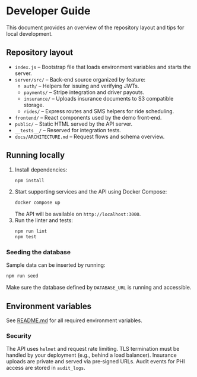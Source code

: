# Developer Guide

This document provides an overview of the repository layout and tips for local development.

## Repository layout

- `index.js` – Bootstrap file that loads environment variables and starts the server.
- `server/src/` – Back-end source organized by feature:
  - `auth/` – Helpers for issuing and verifying JWTs.
  - `payments/` – Stripe integration and driver payouts.
  - `insurance/` – Uploads insurance documents to S3 compatible storage.
  - `rides/` – Express routes and SMS helpers for ride scheduling.
- `frontend/` – React components used by the demo front‑end.
- `public/` – Static HTML served by the API server.
- `__tests__/` – Reserved for integration tests.
- `docs/ARCHITECTURE.md` – Request flows and schema overview.

## Running locally

1. Install dependencies:
   ```bash
   npm install
   ```
2. Start supporting services and the API using Docker Compose:
   ```bash
   docker compose up
   ```
   The API will be available on `http://localhost:3000`.
3. Run the linter and tests:
   ```bash
   npm run lint
   npm test
   ```

### Seeding the database

Sample data can be inserted by running:
```bash
npm run seed
```
Make sure the database defined by `DATABASE_URL` is running and accessible.

## Environment variables

See [README.md](../README.md) for all required environment variables.

### Security

The API uses `helmet` and request rate limiting. TLS termination must be handled by your deployment (e.g., behind a load balancer). Insurance uploads are private and served via pre‑signed URLs. Audit events for PHI access are stored in `audit_logs`.

